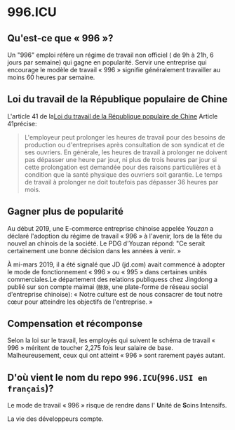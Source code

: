996.ICU
===

## Qu'est-ce que « 996 »?

Un "996" emploi réfère un régime de travail non officiel ( de 9h à 21h, 6 jours par semaine) qui gagne en popularité.
Servir une entreprise qui encourage le modèle de travail « 996 » signifie généralement travailler au moins 60 heures par semaine.

## Loi du travail de la République populaire de Chine
L'article 41 de la[Loi du travail de la République populaire de Chine](http://www.china.org.cn/living_in_china/abc/2009-07/15/content_18140508.htm) Article 41précise:

> L'employeur peut prolonger les heures de travail pour des besoins de production ou d'entreprises après consultation de son syndicat et de ses ouvriers. En générale, les heures de travail à prolonger ne doivent pas dépasser une heure par jour, ni plus de trois heures par jour si cette prolongation est demandée pour des raisons particulières et à condition que la santé physique des ouvriers soit garantie. Le temps de travail à prolonger ne doit toutefois pas dépasser 36 heures par mois. 

## Gagner plus de popularité

Au début 2019, une E-commerce entreprise chinoise appelée _Youzan_ a déclaré l'adoption du régime de travail « 996 » à l'avenir, lors de la fête du nouvel an chinois de la société. Le PDG d'Youzan répond: "Ce serait certainement une bonne décision dans les années à venir. »

À mi-mars 2019, il a été signalé que JD (jd.com) avait commencé à adopter le mode de fonctionnement « 996 » ou « 995 » dans certaines unités commerciales.Le département des relations publiquess chez Jingdong a publié sur son compte maimai (`脉脉`, une plate-forme de réseau social d'entreprise chinoise): « Notre culture est de nous consacrer de tout notre cœur pour atteindre les objectifs de l'entreprise. »

## Compensation et récomponse

Selon la loi sur le travail, les employés qui suivent le schéma de travail  « 996 » méritent de toucher 2,275 fois leur salaire de base. Malheureusement, ceux qui ont atteint « 996 » sont rarement payés autant.

## D'où vient le nom du repo `996.ICU`(`996.USI en français`)?

Le mode de travail  « 996 » risque de rendre dans l' **U**nité de **S**oins **I**ntensifs.



La vie des développeurs compte.